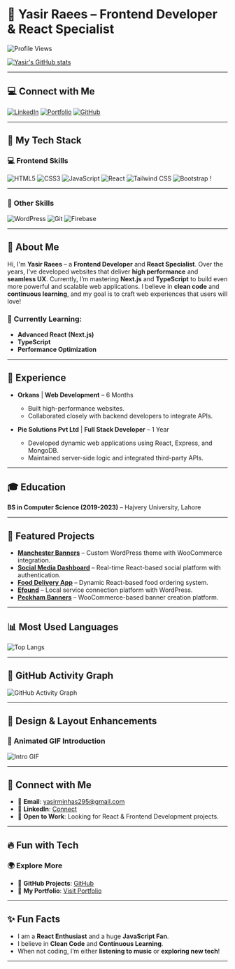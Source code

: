 # 🚀 Yasir Raees – Frontend Developer & React Specialist  
![Profile Views](https://komarev.com/ghpvc/?username=developer-yasir&color=blue&style=flat)  

[![Yasir's GitHub stats](https://github-readme-stats.vercel.app/api?username=developer-yasir&show_icons=true&count_private=true&theme=highcontrast)](https://github.com/developer-yasir)  

---

## 💻 **Connect with Me**  
[![LinkedIn](https://img.shields.io/badge/LinkedIn-Connect-blue?style=flat&logo=linkedin)](https://www.linkedin.com/in/developer-yasir/)  [![Portfolio](https://img.shields.io/badge/Portfolio-Visit-green?style=flat&logo=google-chrome)](https://www.yasirraees.com)  [![GitHub](https://img.shields.io/badge/GitHub-Profile-black?style=flat&logo=github)](https://github.com/developer-yasir)

---

## 🎨 **My Tech Stack**

### 💻 **Frontend Skills**  
![HTML5](https://img.shields.io/badge/HTML5-%23E34F26.svg?style=flat&logo=html5&logoColor=white) ![CSS3](https://img.shields.io/badge/CSS3-%231572B6.svg?style=flat&logo=css3&logoColor=white) ![JavaScript](https://img.shields.io/badge/JavaScript-%23F7DF1E.svg?style=flat&logo=javascript&logoColor=black) ![React](https://img.shields.io/badge/React-%2361DAFB.svg?style=flat&logo=react&logoColor=black) ![Tailwind CSS](https://img.shields.io/badge/TailwindCSS-%2306B6D4.svg?style=flat&logo=tailwind-css&logoColor=white) ![Bootstrap](https://img.shields.io/badge/Bootstrap-%23563D7C.svg?style=flat&logo=bootstrap&logoColor=white) !

---



### 🔧 **Other Skills**  
![WordPress](https://img.shields.io/badge/WordPress-%2321759B.svg?style=flat&logo=wordpress&logoColor=white) ![Git](https://img.shields.io/badge/Git-%23F05032.svg?style=flat&logo=git&logoColor=white) ![Firebase](https://img.shields.io/badge/Firebase-%23FFCA28.svg?style=flat&logo=firebase&logoColor=black)

---

## 🌟 **About Me**  
Hi, I'm **Yasir Raees** – a **Frontend Developer** and **React Specialist**. Over the years, I’ve developed websites that deliver **high performance** and **seamless UX**. Currently, I’m mastering **Next.js** and **TypeScript** to build even more powerful and scalable web applications. I believe in **clean code** and **continuous learning**, and my goal is to craft web experiences that users will love!  

### 📌 **Currently Learning**:  
- **Advanced React (Next.js)**  
- **TypeScript**  
- **Performance Optimization**

---

## 💼 **Experience**  

- **Orkans** | **Web Development** – 6 Months  
  - Built high-performance websites.
  - Collaborated closely with backend developers to integrate APIs.

- **Pie Solutions Pvt Ltd** | **Full Stack Developer** – 1 Year  
  - Developed dynamic web applications using React, Express, and MongoDB.
  - Maintained server-side logic and integrated third-party APIs.

---

## 🎓 **Education**  
**BS in Computer Science (2019-2023)** – Hajvery University, Lahore  

---

## 🚀 **Featured Projects**  

- **[Manchester Banners](https://manchesterbanners.co.uk)** – Custom WordPress theme with WooCommerce integration.  
- **[Social Media Dashboard](https://stellular-pixie-a0846f.netlify.app)** – Real-time React-based social platform with authentication.  
- **[Food Delivery App](https://profound-baklava-68f683.netlify.app)** – Dynamic React-based food ordering system.  
- **[Efound](https://efound.co.uk)** – Local service connection platform with WordPress.  
- **[Peckham Banners](https://peckhambanners.co.uk)** – WooCommerce-based banner creation platform.  

---

## 📊 **Most Used Languages**

![Top Langs](https://github-readme-stats.vercel.app/api/top-langs/?username=developer-yasir&layout=compact&theme=highcontrast)

---

## 📅 **GitHub Activity Graph**  
![GitHub Activity Graph](https://github-readme-activity-graph.vercel.app/graph?username=developer-yasir&theme=react-dark)

---

## 🎨 **Design & Layout Enhancements**  

### 🚀 **Animated GIF Introduction**  
![Intro GIF](https://media.giphy.com/media/qgQUggAC3Pfv687qPC/giphy.gif)

---

## 🤝 **Connect with Me**  
- 📧 **Email**: yasirminhas295@gmail.com  
- 💼 **LinkedIn**: [Connect](https://www.linkedin.com/in/developer-yasir/)  
- 📌 **Open to Work**: Looking for React & Frontend Development projects.

---

## 🔥 **Fun with Tech**  
### 🌍 **Explore More**  
- 🔗 **GitHub Projects**: [GitHub](https://github.com/developer-yasir)  
- 💼 **My Portfolio**: [Visit Portfolio](https://www.yasirraees.com)

---

## ✨ **Fun Facts**  
- I am a **React Enthusiast** and a huge **JavaScript Fan**.  
- I believe in **Clean Code** and **Continuous Learning**.  
- When not coding, I’m either **listening to music** or **exploring new tech**!  

---
